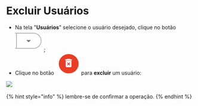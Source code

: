 # Excluir Usuários

* Na tela "**Usuários**" selecione o usuário desejado, clique no botão ![](<../../.gitbook/assets/image (3).png>);
* Clique no botão ![](<../../.gitbook/assets/image (50).png>) para **excluir** um usuário:

![](<../../.gitbook/assets/excluir usuario.gif>)

{% hint style="info" %}
lembre-se de confirmar a operação.
{% endhint %}
